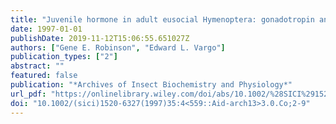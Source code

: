 ```yaml
---
title: "Juvenile hormone in adult eusocial Hymenoptera: gonadotropin and behavioral pacemaker"
date: 1997-01-01
publishDate: 2019-11-12T15:06:55.651027Z
authors: ["Gene E. Robinson", "Edward L. Vargo"]
publication_types: ["2"]
abstract: ""
featured: false
publication: "*Archives of Insect Biochemistry and Physiology*"
url_pdf: "https://onlinelibrary.wiley.com/doi/abs/10.1002/%28SICI%291520-6327%281997%2935%3A4%3C559%3A%3AAID-ARCH13%3E3.0.CO%3B2-9"
doi: "10.1002/(sici)1520-6327(1997)35:4<559::Aid-arch13>3.0.Co;2-9"
---
```


